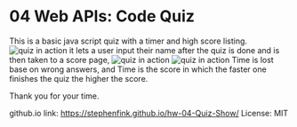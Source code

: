 # 04 Web APIs: Code Quiz
This is a basic java script quiz with a timer and high score listing.
<img src="https://cdn.discordapp.com/attachments/734993613188235288/755887884602703953/unknown.png" alt="quiz in action">
it lets a user input their name after the quiz is done and is then taken to a score page, 
<img src="https://cdn.discordapp.com/attachments/734993613188235288/755912595977928805/unknown.png" alt="quiz in action">
<img src="https://cdn.discordapp.com/attachments/734993613188235288/755912643319037952/unknown.png" alt="quiz in action">
Time is lost base on wrong answers, and Time is the score in which the faster one finishes the quiz the higher the score.

Thank you for your time.

github.io link: https://stephenfink.github.io/hw-04-Quiz-Show/
License: MIT
